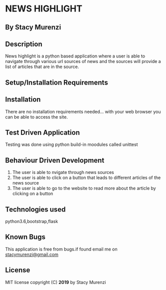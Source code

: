 # NEWS HIGHLIGHT

## By Stacy Murenzi

## Description
News highlight is a python based application where a user is able to navigate through various url sources of news and the sources will provide a list of articles that are in the source.

## Setup/Installation Requirements

## Installation

There are no installation requirements needed... with your web browser you can be able to access the site.

## Test Driven Application

Testing was done using python build-in moodules called unittest

## Behaviour Driven Development

1. The user is able to nvigate through news sources
2. The user is able to click on a button that leads to different articles of the news source
3. The user is able to go to the website to read more about the article by clicking on a button

## Technologies used
python3.6,bootstrap,flask

## Known Bugs
This application is free from bugs.if found email me on stacymurenzi@gmail.com

## License 
MIT license copyright (C) **2019** by Stacy Murenzi